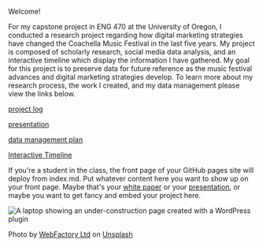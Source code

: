Welcome!

For my capstone project in ENG 470 at the University of Oregon, I conducted a research project regarding how digital marketing strategies have changed the Coachella Music Festival in the last five years. My project is composed of scholarly research, social media data analysis, and an interactive timeline which display the information I have gathered. My goal for this project is to preserve data for future reference as the music festival advances and digital marketing strategies develop. To learn more about my research process, the work I created, and my data management please view the links below. 


[project log](/project-log.md)

[presentation](/presentation.md)

[data management plan](/data-management.md)

[Interactive Timeline](https://view.genial.ly/647249742f47710019f71ee1/interactive-content-digital-marketing-strategies-make-coachella-succesful)

If you're a student in the class, the front page of your GitHub pages site will deploy from index.md. Put whatever content here you want to show up on your front page. Maybe that's your [white paper](white-paper.md) or your [presentation](presentation.md), or maybe you want to get fancy and embed your project here. 

![A laptop showing an under-construction page created with a WordPress plugin](https://images.unsplash.com/photo-1590479773265-7464e5d48118?ixlib=rb-4.0.3&ixid=MnwxMjA3fDB8MHxwaG90by1wYWdlfHx8fGVufDB8fHx8&auto=format&fit=crop&w=1170&q=80)

Photo by <a href="https://unsplash.com/@webfactoryltd?utm_source=unsplash&utm_medium=referral&utm_content=creditCopyText">WebFactory Ltd</a> on <a href="https://unsplash.com/photos/NoOrDKxUfzo?utm_source=unsplash&utm_medium=referral&utm_content=creditCopyText">Unsplash</a>
  
